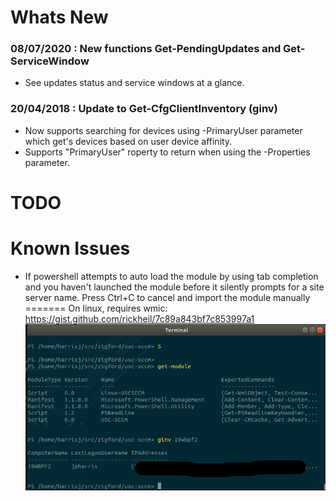 Whats New
=========

### 08/07/2020 : New functions Get-PendingUpdates and Get-ServiceWindow
* See updates status and service windows at a glance.

### 20/04/2018 : Update to Get-CfgClientInventory (ginv)
* Now supports searching for devices using -PrimaryUser parameter which get's devices based on user device affinity.
* Supports "PrimaryUser" roperty to return when using the -Properties parameter.

TODO
====

Known Issues
============

* If powershell attempts to auto load the module by using tab completion and you haven't launched the module before it silently prompts for a site server name. Press Ctrl+C to cancel and import the module manually
=======
On linux, requires wmic: https://gist.github.com/rickheil/7c89a843bf7c853997a1
![screenshot](https://raw.githubusercontent.com/zigford/USC-SCCM/linux/screenshots/RunningonLinux.png)
